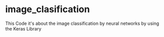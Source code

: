 # image_clasification
This Code  it's about the image classification by neural networks by using the Keras Library  
